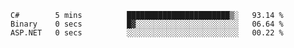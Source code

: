 <!--START_SECTION:waka-->

```text
C#        5 mins          ███████████████████████▒░   93.14 %
Binary    0 secs          █▓░░░░░░░░░░░░░░░░░░░░░░░   06.64 %
ASP.NET   0 secs          ░░░░░░░░░░░░░░░░░░░░░░░░░   00.22 %
```

<!--END_SECTION:waka-->
